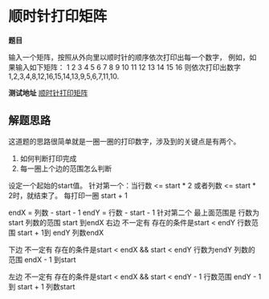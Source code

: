 # 顺时针打印矩阵

**题目**

输入一个矩阵，按照从外向里以顺时针的顺序依次打印出每一个数字，
例如，如果输入如下矩阵： 1 2 3 4 5 6 7 8 9 10 11 12 13 14 15 16 则依次打印出数字1,2,3,4,8,12,16,15,14,13,9,5,6,7,11,10.

**测试地址**
[顺时针打印矩阵](https://www.nowcoder.com/practice/9b4c81a02cd34f76be2659fa0d54342a?tpId=13&tqId=11172&rp=3&ru=%2Fta%2Fcoding-interviews&qru=%2Fta%2Fcoding-interviews%2Fquestion-ranking&tPage=1)


## 解题思路

这道题的思路很简单就是一圈一圈的打印数字，涉及到的关键点是有两个。

1. 如何判断打印完成
2. 每一圈上个边的范围怎么判断

设定一个起始的start值。
针对第一个：当行数 <= start * 2 或者列数 <= start * 2时，就结束了。
每打印一圈 start + 1

endX = 列数 - start - 1
endY = 行数 - start - 1
针对第二个 最上面范围是 行数为start 列数的范围 start 到endX
右边 不一定有 存在的条件是start < endY  行数范围 start + 1到 endY  列数endX

下边 不一定有 存在的条件是start < endX && start < endY 行数为endY 列数的范围 endX - 1 到start

左边 不一定有 存在的条件是start < endX && start < endY - 1 行数范围 endY - 1到 start + 1  列数start
